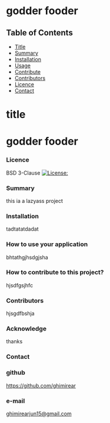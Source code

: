 # godder fooder
## Table of Contents
- [Title](#title)
- [Summary](#summary)
- [Installation](#installation)
- [Usage](#usage)
- [Contribute](#contribute)
- [Contributors](#contributors)
- [Licence](#licence)
- [Contact](#contact)
# title
# godder fooder
### Licence 

BSD 3-Clause
[![License:](https://img.shields.io/badge/License-BSD%203-Clause-blue.svg)](https://opensource.org/licenses/ISC)

### Summary 
this ia a lazyass project
### Installation 
tadtatatdadat
### How to use your application 
bhtathgjhsdgjsha 
### How to contribute to this project?
hjsdfgsjhfc
### Contributors 
hjsgdfbshja

### Acknowledge 
thanks
### Contact
### github 
https://github.com/ghimirear
### e-mail
ghimirearjun15@gmail.com
